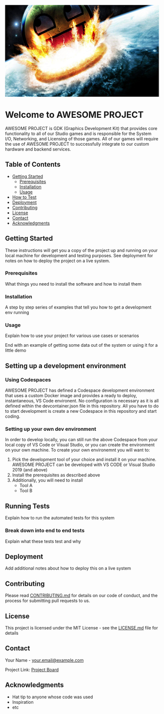 <img src="/contributing/images/awesome_project.jpg" width="600" height="300" />

# Welcome to AWESOME PROJECT

AWESOME PROJECT is GDK (Graphics Development Kit) that provides core functionality to all of our Studio games and is responsible for the System I/O, Networking, and Licensing of those games.  All of our games will require the use of AWESOME PROJECT to successfully integrate to our custom hardware and backend services.

## Table of Contents

- [Getting Started](#getting-started)
  - [Prerequisites](#prerequisites)
  - [Installation](#installation)
  - [Usage](#usage)
- [How to Test](#running-tests)
- [Deployment](#deployment)
- [Contributing](#contributing)
- [License](#license)
- [Contact](#contact)
- [Acknowledgments](#acknowledgments)

## Getting Started

These instructions will get you a copy of the project up and running on your local machine for development and testing purposes. See deployment for notes on how to deploy the project on a live system.

### Prerequisites

What things you need to install the software and how to install them


### Installation

A step by step series of examples that tell you how to get a development env running


### Usage

Explain how to use your project for various use cases or scenarios

End with an example of getting some data out of the system or using it for a little demo

## Setting up a development environment

### Using Codespaces
AWESOME PROJECT has defined a Codespace development environment that uses a custom Docker image and provides a ready to deploy, instantaneous, VS Code environent.  No configuration is necessary as it is all defined within the devcontainer.json file in this repository.  All you have to do to start development is create a new Codespace in this repository and start coding.

### Setting up your own dev environment
In order to develop locally, you can still run the above Codespace from your local copy of VS Code or Visual Studio, or you can create the environment on your own machine.  To create your own environemnt you will want to:

1. Pick the development tool of your choice and install it on your machine.  AWESOME PROJECT can be developed with VS CODE or Visual Studio 2019 (and above)
2. Install the prerequisites as described above
3. Additionally, you will need to install
   - Tool A
   - Tool B

## Running Tests

Explain how to run the automated tests for this system

### Break down into end to end tests

Explain what these tests test and why

## Deployment

Add additional notes about how to deploy this on a live system

## Contributing

Please read [CONTRIBUTING.md](CONTRIBUTING.md) for details on our code of conduct, and the process for submitting pull requests to us.

## License

This project is licensed under the MIT License - see the [LICENSE.md](LICENSE.md) file for details

## Contact

Your Name - your.email@example.com

Project Link: [Project Board](https://github.com/djredman99/gh-repo-bestpractice-demo)

## Acknowledgments

- Hat tip to anyone whose code was used
- Inspiration
- etc


